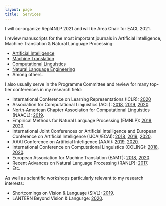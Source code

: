 ```yaml
---
layout: page
title:  Services
---
```


I will co-organize Repl4NLP 2021 and will be Area Chair for EACL 2021.

I review manuscripts for the most important journals in Artificial Intelligence, Machine Translation &amp; Natural Language Processing:

* [Artificial Intelligence](https://www.journals.elsevier.com/artificial-intelligence/)
* [Machine Translation](https://link.springer.com/journal/10590)
* [Computational Linguistics](http://cljournal.org)
* [Natural Language Engineering](https://www.cambridge.org/core/journals/natural-language-engineering)
* Among others.

I also usually serve in the Programme Committee and review for many top-tier conferences in my research field:

* International Conference on Learning Representations (ICLR): [2020](https://iclr.cc/Conferences/2020)
* Association for Computational Linguistics (ACL): [2018](https://acl2018.org/), [2019](http://www.acl2019.org/EN/index.xhtml), [2020](https://acl2020.org/).
* North-American Chapter Association for Computational Linguistics (NAACL): [2019](https://naacl2019.org/).
* Empirical Methods for Natural Language Processing (EMNLP): [2018](https://emnlp2018.org/), [2020](https://2020.emnlp.org/).
* International Joint Conferences on Artificial Intelligence and European Conference on Artificial Intelligence (IJCAI/ECAI): [2018](http://www.ijcai-18.org/), [2019](https://ijcai19.org/), [2020](https://ijcai20.org/).
* AAAI Conference on Artificial Intelligence (AAAI): [2019](https://aaai.org/Conferences/AAAI-19/), [2020](https://aaai.org/Conferences/AAAI-20/).
* International Conference on Computational Linguistics (COLING): [2018](http://coling2018.org/), [2020](https://coling2020.org/).
* European Association for Machine Translation (EAMT): [2018](http://eamt2018.dlsi.ua.es/), [2020](https://eamt2020.inesc-id.pt/).
* Recent Advances on Natural Language Processing (RANLP): [2017](http://lml.bas.bg/ranlp2017/start.php).
* Etc.

As well as scientific workshops particularly relevant to my research interests:

* Shortcomings on Vision &amp; Language (SIVL): [2019](https://sites.google.com/view/sivl2019).
* LANTERN Beyond Vision & Language: [2020](https://www.lantern.uni-saarland.de/2020/).
